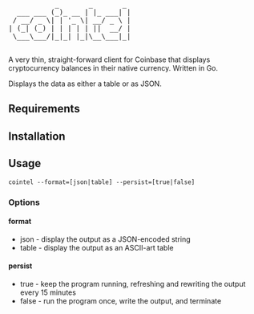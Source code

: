 <pre>
           _       _       _ 
  ___ ___ (_)_ __ | |_ ___| |
 / __/ _ \| | '_ \| __/ _ \ |
| (_| (_) | | | | | ||  __/ |
 \___\___/|_|_| |_|\__\___|_|
                             
</pre>

A very thin, straight-forward client for Coinbase that displays cryptocurrency balances in their native currency. Written in Go.

Displays the data as either a table or as JSON.

## Requirements

## Installation

## Usage

```
cointel --format=[json|table] --persist=[true|false]
```

### Options

#### format

* json - display the output as a JSON-encoded string
* table - display the output as an ASCII-art table

#### persist

* true - keep the program running, refreshing and rewriting the output every 15 minutes
* false - run the program once, write the output, and terminate
